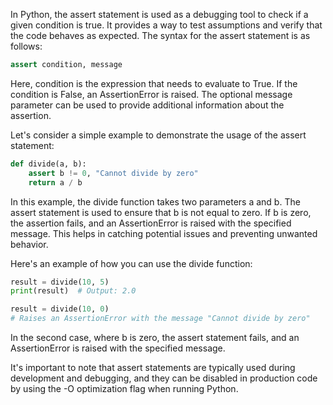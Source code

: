 In Python, the assert statement is used as a debugging tool to check if a given condition is true. It provides a way to test assumptions and verify that the code behaves as expected. The syntax for the assert statement is as follows:

```python
assert condition, message
```

Here, condition is the expression that needs to evaluate to True. If the condition is False, an AssertionError is raised. The optional message parameter can be used to provide additional information about the assertion.

Let's consider a simple example to demonstrate the usage of the assert statement:

```python
def divide(a, b):
    assert b != 0, "Cannot divide by zero"
    return a / b
```
In this example, the divide function takes two parameters a and b. The assert statement is used to ensure that b is not equal to zero. If b is zero, the assertion fails, and an AssertionError is raised with the specified message. This helps in catching potential issues and preventing unwanted behavior.

Here's an example of how you can use the divide function:

```python
result = divide(10, 5)
print(result)  # Output: 2.0

result = divide(10, 0)
# Raises an AssertionError with the message "Cannot divide by zero"
```

In the second case, where b is zero, the assert statement fails, and an AssertionError is raised with the specified message.

It's important to note that assert statements are typically used during development and debugging, and they can be disabled in production code by using the -O optimization flag when running Python.